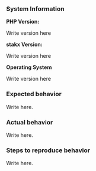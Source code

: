 ### System Information

**PHP Version:**

<!--
  Find the version of PHP by executing `php -v` via the command line
-->

Write version here

**stakx Version:**

<!--
  If you are running a PHAR from the Releases page, find the version of
  stakx by executing `stakx --version` via the command line.

  If you are running from a Git clone of the project, find the version
  of stakx by executing `git rev-parse HEAD` via the command line.
-->

Write version here

**Operating System**

<!--
  What operating system you are on and what version of it you are on or
  have tested this on. For example, 'macOS 10.11.5', 'Ubuntu 16.04',
  'Windows 7'  
-->

Write version here

### Expected behavior

<!--
  Describe what you expected to see when building your website or
  executing stakx
-->

Write here.

### Actual behavior

<!--
  Describe what you actually saw when building your website or executing
  stakx. Be as detailed as possible and include logs or command line
  output if possible  
-->

Write here.

### Steps to reproduce behavior

<!--
  Insert the steps you took for this problem to occur. Such as the
  directory names or hierarchy, the full command you ran, and any
  relevant configuration file options.  

  If your steps are complicated, you can also submit a Github repository
  (please no zips, they will be removed and rejected by maintainers) and
  just supply a command for us to reproduce it ourselves.  
-->

Write here.
